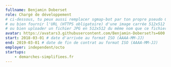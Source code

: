 ```yaml
---
fullname: Benjamin Doberset
role: Chargé de développement
# ci-dessous, tu peux aussi remplacer sgmap-bot par ton propre pseudo Github
# ou bien fournir l'URL (HTTPS obligatoire) d'une image carrée 512x512 minimum
# ou bien uploader un fichier JPG en 512x512 du même nom que ce fichier dans /img/authors et effacer cette ligne
avatar: https://avatars3.githubusercontent.com/Benjamin-Doberset?s=600
start: 2018-03-01 # date d'arrivée au format ISO (AAAA-MM-JJ)
end: 2019-03-01 # date de fin de contrat au format ISO (AAAA-MM-JJ)
employer: independent/octo
startups:
    - demarches-simplifiees.fr
---
```

